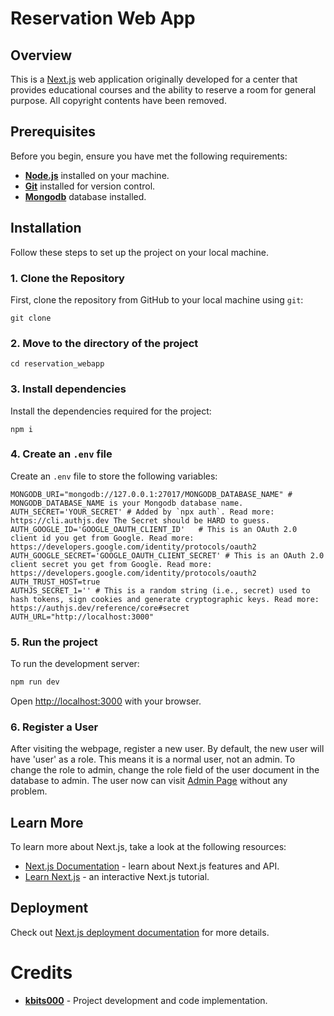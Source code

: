 # Reservation Web App

## Overview
This is a [Next.js](https://nextjs.org) web application originally developed for a center that provides educational courses and the ability to reserve a room for general purpose. All copyright contents have been removed.

## Prerequisites

Before you begin, ensure you have met the following requirements:

- **[Node.js](https://nodejs.org/en)** installed on your machine.
- **[Git](https://git-scm.com/)** installed for version control.
- **[Mongodb](https://www.mongodb.com/)** database installed.

## Installation
Follow these steps to set up the project on your local machine.

### 1. Clone the Repository
First, clone the repository from GitHub to your local machine using `git`:

```
git clone 
```

### 2. Move to the directory of the project
```
cd reservation_webapp
```

### 3. Install dependencies
Install the dependencies required for the project:
```
npm i
```

### 4. Create an `.env` file
Create an `.env` file to store the following variables:
```
MONGODB_URI="mongodb://127.0.0.1:27017/MONGODB_DATABASE_NAME" # MONGODB_DATABASE_NAME is your Mongodb database name.
AUTH_SECRET='YOUR_SECRET' # Added by `npx auth`. Read more: https://cli.authjs.dev The Secret should be HARD to guess.
AUTH_GOOGLE_ID='GOOGLE_OAUTH_CLIENT_ID'   # This is an OAuth 2.0 client id you get from Google. Read more: https://developers.google.com/identity/protocols/oauth2
AUTH_GOOGLE_SECRET='GOOGLE_OAUTH_CLIENT_SECRET' # This is an OAuth 2.0 client secret you get from Google. Read more: https://developers.google.com/identity/protocols/oauth2
AUTH_TRUST_HOST=true
AUTHJS_SECRET_1='' # This is a random string (i.e., secret) used to hash tokens, sign cookies and generate cryptographic keys. Read more: https://authjs.dev/reference/core#secret
AUTH_URL="http://localhost:3000"
```

### 5. Run the project
To run the development server:

```bash
npm run dev
```
Open [http://localhost:3000](http://localhost:3000) with your browser.

### 6. Register a User
After visiting the webpage, register a new user. By default, the new user will have 'user' as a role. This means it is a normal user, not an admin. To change the role to admin, change the role field of the user document in the database to admin.
The user now can visit [Admin Page](http://localhost:3000/admin) without any problem.

## Learn More

To learn more about Next.js, take a look at the following resources:

- [Next.js Documentation](https://nextjs.org/docs) - learn about Next.js features and API.
- [Learn Next.js](https://nextjs.org/learn) - an interactive Next.js tutorial.


## Deployment

Check out [Next.js deployment documentation](https://nextjs.org/docs/app/building-your-application/deploying) for more details.

# Credits
- **[kbits000](https://github.com/kbits000)** - Project development and code implementation.